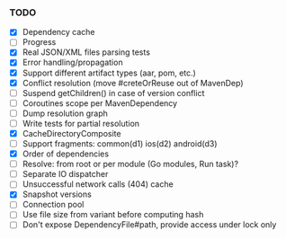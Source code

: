 ### TODO

- [x] Dependency cache
- [ ] Progress
- [x] Real JSON/XML files parsing tests
- [x] Error handling/propagation
- [x] Support different artifact types (aar, pom, etc.)
- [x] Conflict resolution (move #creteOrReuse out of MavenDep)
- [ ] Suspend getChildren() in case of version conflict
- [ ] Coroutines scope per MavenDependency
- [ ] Dump resolution graph
- [ ] Write tests for partial resolution
- [x] CacheDirectoryComposite
- [ ] Support fragments: common(d1) ios(d2) android(d3)
- [x] Order of dependencies
- [ ] Resolve: from root or per module (Go modules, Run task)?
- [ ] Separate IO dispatcher
- [ ] Unsuccessful network calls (404) cache
- [x] Snapshot versions
- [ ] Connection pool
- [ ] Use file size from variant before computing hash
- [ ] Don't expose DependencyFile#path, provide access under lock only